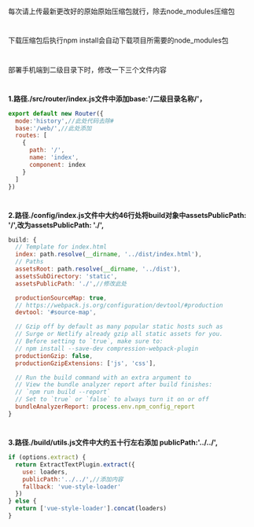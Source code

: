 # 
每次请上传最新更改好的原始原始压缩包就行，除去node_modules压缩包
#
下载压缩包后执行npm install会自动下载项目所需要的node_modules包
#
部署手机端到二级目录下时，修改一下三个文件内容
#
**1.路径./src/router/index.js文件中添加base:'/二级目录名称/'，**
```JavaScript
export default new Router({
  mode:'history',//此处代码去除#
  base:'/web/',//此处添加
  routes: [
    {
      path: '/',
      name: 'index',
      component: index
    }
  ]
})
```
#
**2.路径./config/index.js文件中大约46行处将build对象中assetsPublicPath: '/',改为assetsPublicPath: './',**
```JavaScript
build: {
  // Template for index.html
  index: path.resolve(__dirname, '../dist/index.html'),
  // Paths
  assetsRoot: path.resolve(__dirname, '../dist'),
  assetsSubDirectory: 'static',
  assetsPublicPath: './',//修改此处

  productionSourceMap: true,
  // https://webpack.js.org/configuration/devtool/#production
  devtool: '#source-map',

  // Gzip off by default as many popular static hosts such as
  // Surge or Netlify already gzip all static assets for you.
  // Before setting to `true`, make sure to:
  // npm install --save-dev compression-webpack-plugin
  productionGzip: false,
  productionGzipExtensions: ['js', 'css'],

  // Run the build command with an extra argument to
  // View the bundle analyzer report after build finishes:
  // `npm run build --report`
  // Set to `true` or `false` to always turn it on or off
  bundleAnalyzerReport: process.env.npm_config_report
}
```
#
**3.路径./build/utils.js文件中大约五十行左右添加 publicPath:'../../',**
```JavaScript
if (options.extract) {
  return ExtractTextPlugin.extract({
    use: loaders,
    publicPath:'../../',//添加内容
    fallback: 'vue-style-loader'
  })
} else {
  return ['vue-style-loader'].concat(loaders)
}
```
